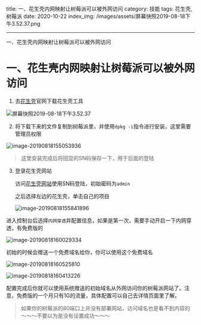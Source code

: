 title: 一、花生壳内网映射让树莓派可以被外网访问
category: 技能
tags: 花生壳,树莓派
date: 2020-10-22
index_img: /images/assets/屏幕快照2019-08-18下午3.52.37.png

---

一、花生壳内网映射让树莓派可以被外网访问

<!--more-->
# 一、花生壳内网映射让树莓派可以被外网访问

1. 去[花生壳](https://hsk.oray.com/download/)官网下载花生壳工具

![屏幕快照2019-08-18下午3.52.37](/images/assets/屏幕快照2019-08-18下午3.52.37.png)

2. 将下载下来的文件复制到树莓派里，并使用`dpkg -i`指令进行安装，这里需要管理员权限

![image-20190818155053936](/images/assets/image-20190818155053936.png)

>  这里安装完成后将回显的SN码保存一下，用于后面的登陆

3. 登录花生壳网站

   访问[花生壳网站](https://login.oray.com/login/)使用SN码登陆，初始密码为`admin`

   之后选择左边的花生壳，单击自己的项目

   ![image-20190818155841896](/images/assets/image-20190818155841896.png)



进入控制台后选择`内网穿透`并配置信息，如果是第一次，需要手动开启一下内网穿透，有免费版的

![image-20190818160029334](/images/assets/image-20190818160029334.png)



初始的时候会赠送一个免费域名给你，你可以使用这个免费域名

![image-20190818160525810](/images/assets/image-20190818160525810.png)

![image-20190818160413226](/images/assets/image-20190818160413226.png)

配置完成后你就可以使用系统赠送的初始域名从外网访问你的树莓派网站了。注意，免费版的一个月只有1G的流量，具体配置可以自己去详情页面里了解。



> 如果你的树莓派的80端口上并没有部署网站，访问域名也是看不到内容的～～～不要以为是没有设置成功～～～
